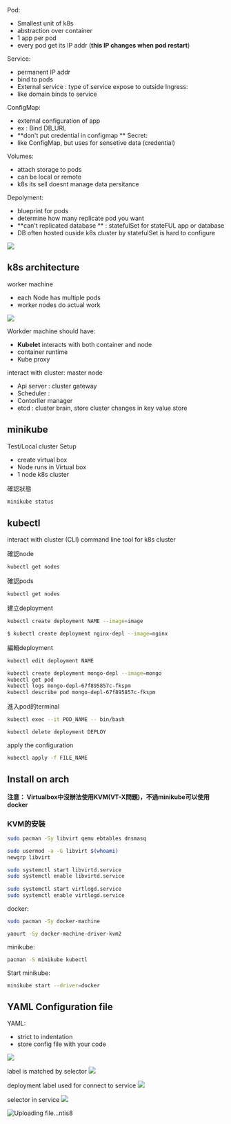 Pod:
* Smallest unit of k8s
* abstraction over container
* 1 app per pod
* every pod get its IP addr (**this IP changes when pod restart**)

Service:
* permanent IP addr
* bind to pods
* External service : type of service expose to outside
Ingress:
* like domain binds to service

ConfigMap:
* external configuration of app
* ex : Bind DB_URL
* **don't put credential in configmap **
Secret:
* like ConfigMap, but uses for sensetive data (credential)

Volumes:
* attach storage to pods
* can be local or remote
* k8s its sell doesnt manage data persitance 

Depolyment:
* blueprint for pods
* determine how many replicate pod you want
* **can't replicated database ** : statefulSet for stateFUL app or database
* DB often hosted ouside k8s cluster by statefulSet is hard to configure

![](https://i.imgur.com/4bxAFcQ.png)


## k8s architecture
 
 worker machine
 * each Node has multiple pods
 * worker nodes do actual work

![](https://i.imgur.com/pRoSYui.png)

Workder machine should have:
* **Kubelet** interacts with both container and node
* container runtime
* Kube proxy

interact with cluster: master node
* Api server : cluster gateway
* Scheduler :  
* Contorller manager
* etcd : cluster brain, store cluster changes in key value store 

## minikube

Test/Local cluster Setup
* create virtual box
* Node runs in Virtual box
* 1 node k8s cluster

確認狀態
```bash
minikube status
```
## kubectl
interact with cluster (CLI)
command line tool for k8s cluster

確認node
```bash
kubectl get nodes
```

確認pods
```bash
kubectl get nodes
```

建立deployment
```bash
kubectl create deployment NAME --image=image 

$ kubectl create deployment nginx-depl --image=nginx
```

編輯deployment
```bash
kubectl edit deployment NAME
```

```bash
kubectl create deployment mongo-depl --image=mongo
kubectl get pod
kubectl logs mongo-depl-67f895857c-fkspm
kubectl describe pod mongo-depl-67f895857c-fkspm
```

進入pod的terminal
```bash
kubectl exec --it POD_NAME -- bin/bash
```

```bash
kubectl delete deployment DEPLOY
```

apply the configuration
```bash
kubectl apply -f FILE_NAME
```
## Install on arch

**注意： Virtualbox中沒辦法使用KVM(VT-X問題)，不過minikube可以使用docker**

### KVM的安裝
```bash
sudo pacman -Sy libvirt qemu ebtables dnsmasq
```

```bash
sudo usermod -a -G libvirt $(whoami)  
newgrp libvirt
```
```bash
sudo systemctl start libvirtd.service  
sudo systemctl enable libvirtd.service  
   
sudo systemctl start virtlogd.service  
sudo systemctl enable virtlogd.service
```



docker:
```bash
sudo pacman -Sy docker-machine
```
```bash
yaourt -Sy docker-machine-driver-kvm2
```

minikube:
```bash
pacman -S minikube kubectl
```

Start minikube:
```bash
minikube start --driver=docker
```

## YAML Configuration file

YAML:
* strict to indentation
* store config file with your code

![](https://i.imgur.com/imXjBg4.png)

label is matched by selector
![](https://i.imgur.com/g4Rbwhd.png)

deployment label used for connect to service
![](https://i.imgur.com/J83PMyc.png)

selector in service
![](https://i.imgur.com/Xu292nj.png)

![Uploading file...ntis8]()
